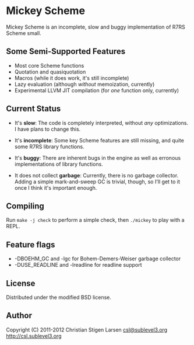Mickey Scheme
=============

Mickey Scheme is an incomplete, slow and buggy implementation of R7RS Scheme
small.

Some Semi-Supported Features
----------------------------

  * Most core Scheme functions
  * Quotation and quasiquotation
  * Macros (while it does work, it's still incomplete)
  * Lazy evaluation (although _without_ memoization, currently)
  * Experimental LLVM JIT compilation (for _one_ function only, currently)

Current Status
--------------

  * It's __slow__: The code is completely interpreted, without _any_
    optimizations.  I have plans to change this.

  * It's __incomplete__: Some key Scheme features are still missing, and
    quite some R7RS library functions.

  * It's __buggy__: There are inherent bugs in the engine as well as
    erronous implementations of library functions.

  * It does not collect __garbage__: Currently, there is no garbage
    collector.  Adding a simple mark-and-sweep GC is trivial, though, so
    I'll get to it once I think it's important enough.

Compiling
---------

  Run `make -j check` to perform a simple check, then `./mickey` to play with a REPL.

Feature flags
-------------

  * -DBOEHM_GC and -lgc for Bohem-Demers-Weiser garbage collector
  * -DUSE_READLINE and -lreadline for readline support

License
-------

Distributed under the modified BSD license.

Author
------

Copyright (C) 2011-2012 Christian Stigen Larsen <csl@sublevel3.org>
http://csl.sublevel3.org
